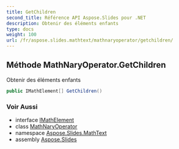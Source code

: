 ```yaml
---
title: GetChildren
second_title: Référence API Aspose.Slides pour .NET
description: Obtenir des éléments enfants
type: docs
weight: 100
url: /fr/aspose.slides.mathtext/mathnaryoperator/getchildren/
---
```


## Méthode MathNaryOperator.GetChildren

Obtenir des éléments enfants

```csharp
public IMathElement[] GetChildren()
```

### Voir Aussi

* interface [IMathElement](../../imathelement)
* class [MathNaryOperator](../../mathnaryoperator)
* namespace [Aspose.Slides.MathText](../../mathnaryoperator)
* assembly [Aspose.Slides](../../../)

<!-- NE PAS MODIFIER : généré par xmldocmd pour Aspose.Slides.dll -->